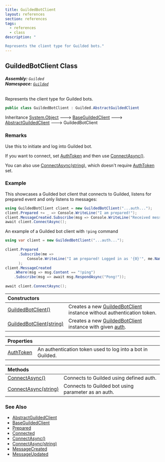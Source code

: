 ```yaml
---
title: GuildedBotClient
layout: references
section: references
tags:
  - references
  - class
description: "

Represents the client type for Guilded bots."
---
```


## GuildedBotClient Class
###### **Assembly:** `Guilded`<br/>**Namespace:** [`Guilded`](Guilded 'Guilded')

Represents the client type for Guilded bots.

```csharp
public class GuildedBotClient : Guilded.AbstractGuildedClient
```

Inheritance [System.Object](https://docs.microsoft.com/en-us/dotnet/api/System.Object 'System.Object') &#129106; [BaseGuildedClient](BaseGuildedClient 'Guilded.Base.BaseGuildedClient') &#129106; [AbstractGuildedClient](AbstractGuildedClient 'Guilded.AbstractGuildedClient') &#129106; GuildedBotClient

### Remarks
  
Use this to initiate and log into Guilded bot.  
  
If you want to connect, set [AuthToken](GuildedBotClient.AuthToken 'Guilded.GuildedBotClient.AuthToken') and then use [ConnectAsync()](GuildedBotClient.ConnectAsync() 'Guilded.GuildedBotClient.ConnectAsync()').  
  
You can also use [ConnectAsync(string)](GuildedBotClient.ConnectAsync(string) 'Guilded.GuildedBotClient.ConnectAsync(string)'), which doesn't require [AuthToken](GuildedBotClient.AuthToken 'Guilded.GuildedBotClient.AuthToken') set.

### Example
  
This showcases a Guilded bot client that connects to Guilded, listens for prepared event and only listens to messages:  
  
```csharp  
using GuildedBotClient client = new GuildedBotClient("...auth...");  
client.Prepared += _ => Console.WriteLine("I am prepared!");  
client.MessageCreated.Subscribe(msg => Console.WriteLine("Received message with content:\n{0}", msg.Content));  
await client.ConnectAsync();  
```  
  
An example of a Guilded bot client with `!ping` command  
  
```csharp  
using var client = new GuildedBotClient("...auth...");  
  
client.Prepared  
      .Subscribe(me =>  
          Console.WriteLine("I am prepared! Logged in as '{0}'", me.Name)  
      );  
client.MessageCreated  
    .Where(msg => msg.Content == "!ping")  
    .Subscribe(msg => await msg.RespondAsync("Pong!"));  
  
await client.ConnectAsync();  
```

| Constructors | |
| :--- | :--- |
| [GuildedBotClient()](GuildedBotClient.GuildedBotClient() 'Guilded.GuildedBotClient.GuildedBotClient()') | Creates a new [GuildedBotClient](GuildedBotClient 'Guilded.GuildedBotClient') instance without authentication token. |
| [GuildedBotClient(string)](GuildedBotClient.GuildedBotClient(string) 'Guilded.GuildedBotClient.GuildedBotClient(string)') | Creates a new [GuildedBotClient](GuildedBotClient 'Guilded.GuildedBotClient') instance with given [auth](GuildedBotClient.GuildedBotClient(string)#Guilded.GuildedBotClient.GuildedBotClient(string).auth 'Guilded.GuildedBotClient.GuildedBotClient(string).auth'). |

| Properties | |
| :--- | :--- |
| [AuthToken](GuildedBotClient.AuthToken 'Guilded.GuildedBotClient.AuthToken') | An authentication token used to log into a bot in Guilded. |

| Methods | |
| :--- | :--- |
| [ConnectAsync()](GuildedBotClient.ConnectAsync() 'Guilded.GuildedBotClient.ConnectAsync()') | Connects to Guilded using defined auth. |
| [ConnectAsync(string)](GuildedBotClient.ConnectAsync(string) 'Guilded.GuildedBotClient.ConnectAsync(string)') | Connects to Guilded bot using parameter as an auth. |

### See Also
- [AbstractGuildedClient](AbstractGuildedClient 'Guilded.AbstractGuildedClient')
- [BaseGuildedClient](BaseGuildedClient 'Guilded.Base.BaseGuildedClient')
- [Prepared](AbstractGuildedClient.Prepared 'Guilded.AbstractGuildedClient.Prepared')
- [Connected](BaseGuildedClient.Connected 'Guilded.Base.BaseGuildedClient.Connected')
- [ConnectAsync()](GuildedBotClient.ConnectAsync() 'Guilded.GuildedBotClient.ConnectAsync()')
- [ConnectAsync(string)](GuildedBotClient.ConnectAsync(string) 'Guilded.GuildedBotClient.ConnectAsync(string)')
- [MessageCreated](AbstractGuildedClient.MessageCreated 'Guilded.AbstractGuildedClient.MessageCreated')
- [MessageUpdated](AbstractGuildedClient.MessageUpdated 'Guilded.AbstractGuildedClient.MessageUpdated')